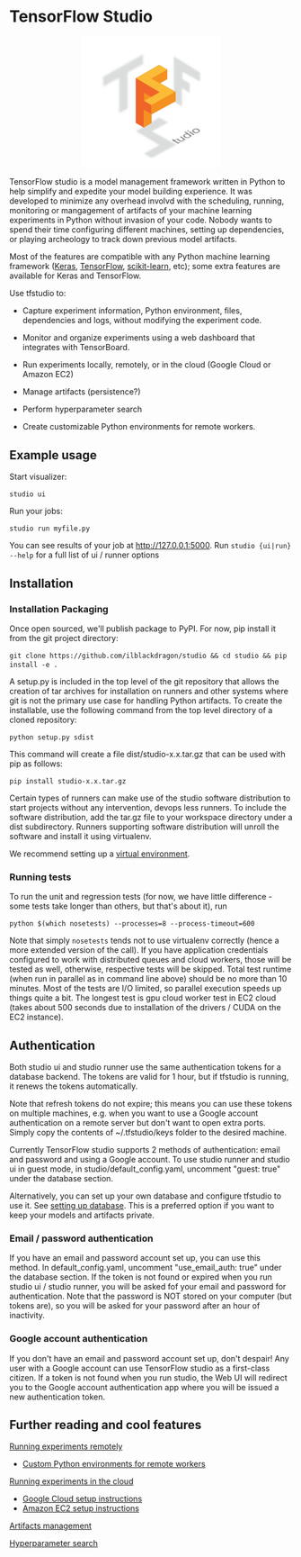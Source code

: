 # TensorFlow Studio
<p align="center">
  <img src="logo.png" width="250"/>
</p>

TensorFlow studio is a model management framework written in Python to help simplify and expedite your model building experience. It was developed to minimize any overhead involvd with the scheduling, running, monitoring or mangagement of artifacts of your machine learning experiments in Python without invasion of your code. Nobody wants to spend their time configuring different machines, setting up dependencies, or playing archeology to track down previous model artifacts. 

Most of the features are compatible with any Python machine learning framework ([Keras](https://github.com/fchollet/keras), [TensorFlow](https://github.com/tensorflow/tensorflow), [scikit-learn](https://github.com/scikit-learn/scikit-learn), etc); some extra features are available for Keras and TensorFlow.

Use tfstudio to: 
   * Capture experiment information, Python environment, files, dependencies and logs, without modifying the experiment code.

   * Monitor and organize experiments using a web dashboard that integrates with TensorBoard.

   * Run experiments locally, remotely, or in the cloud (Google Cloud or Amazon EC2)

   * Manage artifacts (persistence?)

   * Perform hyperparameter search

   * Create customizable Python environments for remote workers.
    

## Example usage

Start visualizer:

    studio ui

Run your jobs:

    studio run myfile.py

You can see results of your job at http://127.0.0.1:5000. 
Run `studio {ui|run} --help` for a full list of ui / runner options


## Installation
### Installation Packaging
Once open sourced, we'll publish package to PyPI. For now, pip install it from the git project directory:

    git clone https://github.com/ilblackdragon/studio && cd studio && pip install -e .

A setup.py is included in the top level of the git repository that allows the creation of tar archives for installation on runners and other systems where git is not the primary use case for handling Python artifacts.  To create the installable, use the following command from the top level directory of a cloned repository:

    python setup.py sdist

This command will create a file dist/studio-x.x.tar.gz that can be used with pip as follows:

    pip install studio-x.x.tar.gz

Certain types of runners can make use of the studio software distribution to start projects without any intervention, devops less runners.  To include the software distribution, add the tar.gz file to your workspace directory under a dist subdirectory.  Runners supporting software distribution will unroll the software and install it using virtualenv.

We recommend setting up a [virtual environment](https://github.com/pypa/virtualenv).

### Running tests
To run the unit and regression tests (for now, we have little difference - some tests take longer than others, but that's about it), run 

    python $(which nosetests) --processes=8 --process-timeout=600

Note that simply `nosetests` tends not to use virtualenv correctly (hence a more extended version of the call). If you have application credentials configured 
to work with distributed queues and cloud workers, those will be tested as well, otherwise, respective tests will be skipped. Total test runtime (when run in parallel 
as in command line above) should be no more than 10 minutes. Most of the tests are I/O limited, so parallel execution speeds up things quite a bit. The longest test is
gpu cloud worker test in EC2 cloud (takes about 500 seconds due to installation of the drivers / CUDA on the EC2 instance).

## Authentication 
Both studio ui and studio runner use the same authentication tokens for a database backend. The tokens are valid for 1 hour, 
but if tfstudio is running, it renews the tokens automatically. 

Note that refresh tokens do not expire; this means you can use these tokens on multiple machines, e.g. when you want to use a Google account authentication on a remote server but don't want to open extra ports. Simply copy the contents of ~/.tfstudio/keys folder to the desired machine.

Currently TensorFlow studio supports 2 methods of authentication: email and password and using a Google account.
To use studio runner and studio ui in guest mode, in studio/default_config.yaml, uncomment "guest: true" under the database section.

Alternatively, you can set up your own database and configure tfstudio to use it. See [setting up database](docs/setup_database.md). This is a preferred option if you want to keep your models and artifacts private. 


### Email / password authentication
If you have an email and password account set up, you can use this method. In default_config.yaml, uncomment "use_email_auth: true" 
under the database section. If the token is not found or expired when you run studio ui / studio runner, you will be asked fof your email and password for authentication. Note that the password is NOT stored on your computer (but tokens are), 
so you will be asked for your password after an hour of inactivity. 

### Google account authentication
If you don't have an email and password account set up, don't despair! Any user with a Google account can use TensorFlow studio as a 
first-class citizen. If a token is not found when you run studio, the Web UI will redirect you to the Google account authentication app where you will be issued a new authentication token.

## Further reading and cool features

[Running experiments remotely](docs/remote_worker.md)
   * [Custom Python environments for remote workers](docs/customenv.md)

[Running experiments in the cloud](docs/cloud.md)
   * [Google Cloud setup instructions](docs/gcloud_setup.md)
   * [Amazon EC2 setup instructions](docs/ec2_setup.md)

[Artifacts management](docs/artifacts.md)

[Hyperparameter search](docs/hyperparams.md)

